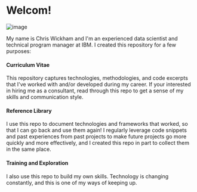 # Welcom! 

![image](https://user-images.githubusercontent.com/28079568/174338359-b53eaf9e-9060-45f9-ac77-352da29c0cb5.png)

My name is Chris Wickham and I'm an experienced data scientist and technical program manager at IBM. I created this repository for a few purposes: 

#### Curriculum Vitae 

This repository captures technologies, methodologies, and code excerpts that I've worked with and/or developed during my career. If your interested in hiring me as a consultant, read through this repo to get a sense of my skills and communication style. 

#### Reference Library

I use this repo to document technologies and frameworks that worked, so that I can go back and use them again! I regularly leverage code snippets and past experiences from past projects to make future projects go more quickly and more effectively, and I created this repo in part to collect them in the same place. 

#### Training and Exploration

I also use this repo to build my own skills. Technology is changing constantly, and this is one of my ways of keeping up. 
